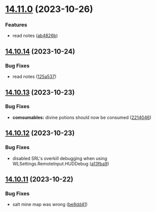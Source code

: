 # [14.11.0](https://github.com/Torwent/WaspLib/compare/v14.10.14...v14.11.0) (2023-10-26)


### Features

* read notes ([ab4826b](https://github.com/Torwent/WaspLib/commit/ab4826b5864e7943fa0195750c0f0c350ef21131))



## [14.10.14](https://github.com/Torwent/WaspLib/compare/v14.10.13...v14.10.14) (2023-10-24)


### Bug Fixes

* read notes ([125a537](https://github.com/Torwent/WaspLib/commit/125a537372f24e4fb584b45dff023bdbdd5689a4))



## [14.10.13](https://github.com/Torwent/WaspLib/compare/v14.10.12...v14.10.13) (2023-10-23)


### Bug Fixes

* **comsumables:** divine potions should now be consumed ([2214046](https://github.com/Torwent/WaspLib/commit/2214046e459bdd5a450d572b2d592177d8d80cd2))



## [14.10.12](https://github.com/Torwent/WaspLib/compare/v14.10.11...v14.10.12) (2023-10-23)


### Bug Fixes

* disabled SRL's overkill debugging when using WLSettings.RemoteInput.HUDDebug ([a13fba9](https://github.com/Torwent/WaspLib/commit/a13fba95f98eee29c521441dd1ef895ff7caf27e))



## [14.10.11](https://github.com/Torwent/WaspLib/compare/v14.10.10...v14.10.11) (2023-10-22)


### Bug Fixes

* salt mine map was wrong ([be8dd41](https://github.com/Torwent/WaspLib/commit/be8dd41be4bfd689da3160d4d08b9ed6b6c036c4))



